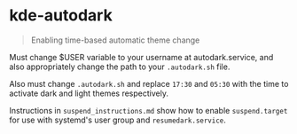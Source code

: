# kde-autodark
> Enabling time-based automatic theme change

Must change $USER variable to your username at autodark.service, and also appropriately change the path to your `.autodark.sh` file.

Also must change `.autodark.sh` and replace `17:30` and `05:30` with the time to activate dark and light themes respectively.

Instructions in `suspend_instructions.md` show how to enable `suspend.target` for use with systemd's user group and `resumedark.service`.

